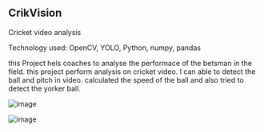 ## CrikVision ## 
Cricket video analysis

Technology used: OpenCV, YOLO, Python, numpy, pandas

this Project hels coaches to analyse the performace of the betsman in the field.
this project perform analysis on cricket video. I can able to detect the ball and pitch in video. calculated the speed of the ball and also tried to detect the yorker ball.

![image](https://github.com/user-attachments/assets/5101e0d8-d6d1-4dab-9711-75d459957ccd)

![image](https://github.com/user-attachments/assets/19a3f261-96e5-43b1-a867-1a2ee00c1cfa)


